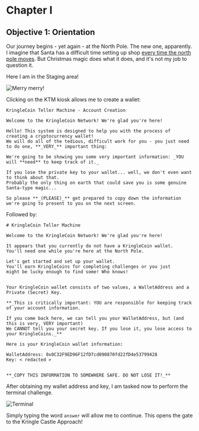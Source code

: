 # Chapter I

## Objective 1: Orientation

Our journey begins - yet again - at the North Pole. The new one, apparently. I imagine that Santa has a difficult time setting up shop [every time the north pole moves](https://www.bbc.com/news/science-environment-52550973). But Christmas magic does what it does, and it's not my job to question it.

Here I am in the Staging area!

![Merry merry!](/img/obj1/stagingarea.png)

Clicking on the KTM kiosk allows me to create a wallet:

```
KringleCoin Teller Machine - Account Creation

Welcome to the KringleCoin Network! We're glad you're here!

Hello! This system is designed to help you with the process of creating a cryptocurrency wallet!  
We will do all of the tedious, difficult work for you - you just need to do one, **_VERY_** important thing:  
  
We're going to be showing you some very important information: _YOU will **need** to keep track of it._  
  
If you lose the private key to your wallet... well, we don't even want to think about that.  
Probably the only thing on earth that could save you is some genuine Santa-type magic...  
  
So please **_(PLEASE)_** get prepared to copy down the information we're going to present to you on the next screen.
```

Followed by:

``` hl_lines="22 23"
# KringleCoin Teller Machine

Welcome to the KringleCoin Network! We're glad you're here!

It appears that you currently do not have a KringleCoin wallet.  
You'll need one while you're here at the North Pole.  
  
Let's get started and set up your wallet.  
You'll earn KringleCoins for completing challenges or you just  
might be lucky enough to find some! Who knows!  
  
  
Your KringleCoin wallet consists of two values, a WalletAddress and a Private (Secret) Key.  
  
**_This is critically important: YOU are responsible for keeping track of your account information.  
  
If you come back here, we can tell you your WalletAddress, but (and this is very, VERY important)  
We CANNOT tell you your secret key. If you lose it, you lose access to your KringleCoins._**  
  
Here is your KringleCoin wallet information:  
  
WalletAddress: 0x0C32F9ED96F12fD7cd090870fd22fD4e53799428  
Key: < redacted >
  
  
**_COPY THIS INFORMATION TO SOMEWHERE SAFE. DO NOT LOSE IT!_**
```

After obtaining my wallet address and key, I am tasked now to perform the terminal challenge.

![Terminal](/img/obj1/terminal.png)

Simply typing the word `answer` will allow me to continue. This opens the gate to the Kringle Castle Approach!
